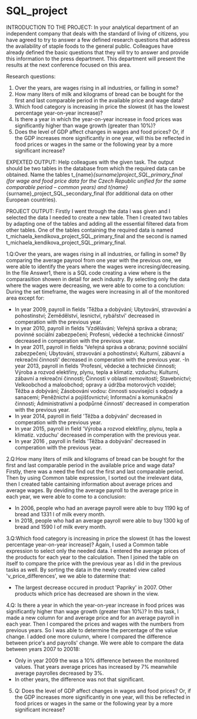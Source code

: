 # SQL_project

INTRODUCTION TO THE PROJECT:
In your analytical department of an independent company that deals with the standard of living of citizens, you have agreed to try to answer a few defined research questions that address the availability of staple foods to the general public. Colleagues have already defined the basic questions that they will try to answer and provide this information to the press department. This department will present the results at the next conference focused on this area.

Research questions:
1. Over the years, are wages rising in all industries, or falling in some?
2. How many liters of milk and kilograms of bread can be bought for the first and last comparable period in the available price and wage data?
3. Which food category is increasing in price the slowest (it has the lowest percentage year-on-year increase)?
4. Is there a year in which the year-on-year increase in food prices was significantly higher than wage growth (greater than 10%)?
5. Does the level of GDP affect changes in wages and food prices? Or, if the GDP increases more significantly in one year, will this be reflected in food prices or wages in the same or the following year by a more significant increase?

EXPEXTED OUTPUT:
Help colleagues with the given task. The output should be two tables in the database from which the required data can be obtained. Name the tables t_{name}_{surname}_project_SQL_primary_final (for wage and food price data for the Czech Republic unified for the same comparable period – common years) and t_{name}_{surname}_project_SQL_secondary_final (for additional data on other European countries).

PROJECT OUTPUT:
Firstly I went through the data I was given and I selected the data I needed to create a new table. Then I created two tables by adapting one of the tables and adding all the essential filtered data from other tables. One of the tables containing the required data is named t_michaela_kendikova_project_SQL_primary_final and the second is named t_michaela_kendikova_project_SQL_primary_final.

1.Q:Over the years, are wages rising in all industries, or falling in some?
By comparing the average payrool from one year with the previous one, we were able to identify the years where the wages were incresing/decreasing. In the file     Answer1, there is a SQL code creating a view where is the comparasition showen in detail for aech industry. By selecting only the data where the wages were         decreasing, we were able to come to a conclution: During the set timeframe, the wages were increasing in all of the monitored area except for: 
  - In year 2009, payroll in fields 'Těžba a dobývání; Ubytování, stravování a pohostinství; Zemědělství, lesnictví, rybářství' decreased in comperation with the previous year.
  - In year 2010, payroll in fields 'Vzdělávání; Veřejná správa a obrana; povinné sociální zabezpečení; Profesní, vědecké a technické činnosti' decreased in comperation with the previous year.
  - In year 2011, payroll in fields 'Veřejná správa a obrana; povinné sociální zabezpečení; Ubytování, stravování a pohostinství; Kulturní, zábavní a rekreační činnosti' decreased in comperation with the previous year.
  -In year 2013, payroll in fields 'Profesní, vědecké a technické činnosti; Výroba a rozvod elektřiny, plynu, tepla a klimatiz. vzduchu; Kulturní, zábavní a rekreační činnosti; Činnosti v oblasti nemovitostí; Stavebnictví; Velkoobchod a maloobchod; opravy a údržba motorových vozidel; Těžba a dobývání; Zásobování vodou: činnosti související s odpady a sanacemi; Peněžnictví a pojišťovnictví; Informační a komunikační činnosti; Administrativní a podpůrné činnosti' decreased in comperation with the previous year.
 - In year 2014, payroll in field 'Těžba a dobývání' decreased in comperation with the previous year.
 - In year 2015, payroll in field 'Výroba a rozvod elektřiny, plynu, tepla a klimatiz. vzduchu' decreased in comperation with the previous year.
 - In year 2016 , payroll in fields 'Těžba a dobývání' decreased in comperation with the previous year.
   
2.Q:How many liters of milk and kilograms of bread can be bought for the first and last comparable period in the available price and wage data?
Firstly, there was a need the find out the first and last comparable period. Then by using Common table expression, I sorted out the irrelevant data, then I created table cantaining information about average prices and average wages. By deviding the average payroll to the average price in each year, we were able to come to a conclusion:
- In 2006, people who had an average payroll were able to buy 1190 kg of bread and 1331 l of milk every month.
- In 2018, people who had an average payroll were able to buy 1300 kg of bread and 1590 l of milk every month.

3.Q:Which food category is increasing in price the slowest (it has the lowest percentage year-on-year increase)?
Again, I used a Common table expression to select only the needed data. I entered the average prices of the products for each year to the calculation. Then I joined the table on itself to compare the price with the previous year as I did in the previous tasks as well. By sorting the data in the newly created view called 'v_price_differences', we we able to datermine that:
- The largest decrease occured in product 'Papriky' in 2007. Other products which price has decreased are shown in the view.

4.Q: Is there a year in which the year-on-year increase in food prices was significantly higher than wage growth (greater than 10%)?
In this task, I made a new column for and average price and for an average payroll in each year. Then I compared the prices and wages with the numbers from previous years. So I was able to determine the percentage of the value change. I added one more culumn, where I compared the difference between price's and payrolls' change. We were able to compare the data between years 2007 to 20018:
- Only in year 2009 the was a 10% difference between the monitored values. That years average prices has increased by 7% meanwhile average payrolles decreased by 3%.
- In other years, the difference was not that significant.
  
5. Q: Does the level of GDP affect changes in wages and food prices? Or, if the GDP increases more significantly in one year, will this be reflected in food prices or wages in the same or the following year by a more significant increase?

